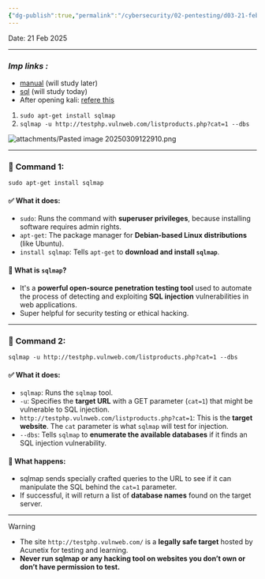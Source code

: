 ```yaml
---
{"dg-publish":true,"permalink":"/cybersecurity/02-pentesting/d03-21-feb/lab-3/"}
---
```


Date: 21 Feb 2025

---
### *Imp links :*
- [manual](https://www.hackingarticles.in/manual-sql-injection-exploitationstep-step/) (will study later)
- [sql](https://www.geeksforgeeks.org/use-sqlmap-test-website-sqlinjection-vulnerability/) (will study today)
- After opening kali:  [refere this](https://www.geeksforgeeks.org/use-sqlmaptest-website-sql-injection-vulnerability/)

1) `sudo apt-get install sqlmap`
2) `sqlmap -u http://testphp.vulnweb.com/listproducts.php?cat=1 --dbs`

![attachments/Pasted image 20250309122910.png](/img/user/Cybersecurity/02_Pentesting/D03_21%20Feb/attachments/Pasted%20image%2020250309122910.png)

---

### 🔹 **Command 1:**

`sudo apt-get install sqlmap`

#### ✅ What it does:

- `sudo`: Runs the command with **superuser privileges**, because installing software requires admin rights.
- `apt-get`: The package manager for **Debian-based Linux distributions** (like Ubuntu).
- `install sqlmap`: Tells `apt-get` to **download and install `sqlmap`**.
    

#### 🧠 What is `sqlmap`?

- It's a **powerful open-source penetration testing tool** used to automate the process of detecting and exploiting **SQL injection** vulnerabilities in web applications.
- Super helpful for security testing or ethical hacking.


---

### 🔹 **Command 2:**


`sqlmap -u http://testphp.vulnweb.com/listproducts.php?cat=1 --dbs`

#### ✅ What it does:

- `sqlmap`: Runs the `sqlmap` tool.
- `-u`: Specifies the **target URL** with a GET parameter (`cat=1`) that might be vulnerable to SQL injection.
- `http://testphp.vulnweb.com/listproducts.php?cat=1`: This is the **target website**. The `cat` parameter is what `sqlmap` will test for injection.
- `--dbs`: Tells `sqlmap` to **enumerate the available databases** if it finds an SQL injection vulnerability.
    

#### 🧪 What happens:

- sqlmap sends specially crafted queries to the URL to see if it can manipulate the SQL behind the `cat=1` parameter.
- If successful, it will return a list of **database names** found on the target server.
    

---

> [!warning]
> 
> - The site `http://testphp.vulnweb.com/` is a **legally safe target** hosted by Acunetix for testing and learning.
> - **Never run sqlmap or any hacking tool on websites you don’t own or don’t have permission to test.**

